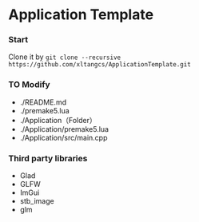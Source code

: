 # Application Template

### Start
Clone it by
```git clone --recursive https://github.com/xltangcs/ApplicationTemplate.git```

### TO Modify
- ./README.md
- ./premake5.lua
- ./Application（Folder）
- ./Application/premake5.lua
- ./Application/src/main.cpp

### Third party libraries
- Glad
- GLFW
- ImGui
- stb_image
- glm
